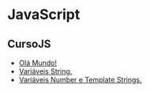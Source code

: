 # JavaScript

## CursoJS

- [Olá Mundo!](https://fernandolink.github.io/JavaScript/CursoJs/aula04/ex001.html)
- [Variáveis String.](https://fernandolink.github.io/JavaScript/CursoJs/aula06/ex002.html)
- [Variáveis Number e Template Strings.](https://fernandolink.github.io/JavaScript/CursoJs/aula06/ex003.html)